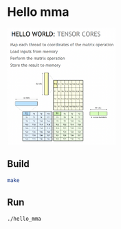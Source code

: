 # Hello mma
<img src="./image.png" width="50%" />

## Build
```Bash
make
```

## Run
```Bash
./hello_mma
```

